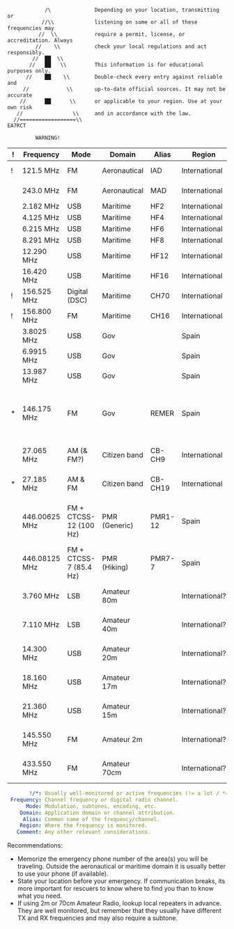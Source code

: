 ```
            /\              Depending on your location, transmitting or
           //\\             listening on some or all of these frequencies may
          //  \\            require a permit, license, or accreditation. Always
         //    \\           check your local regulations and act responsibly.
        //  ██  \\
       //   ██   \\         This information is for educational purposes only.
      //    ██    \\        Double-check every entry against reliable and
     //            \\       up-to-date official sources. It may not be accurate
    //      ██      \\      or applicable to your region. Use at your own risk
   //                \\     and in accordance with the law.
  //==================\\                                                  EA7RCT

         WARNING!
```

| ! | Frequency     | Mode                   | Domain       | Alias   | Region         | Comment   |
| - | ------------- | ---------------------- | ------------ | ------- | -------------- | --------- |
| ! | 121.5 MHz     | FM                     | Aeronautical | IAD     | International  | International Air Distress |
|   | 243.0 MHz     | FM                     | Aeronautical | MAD     | International  | Military Air Distress |
|   | 2.182 MHz     | USB                    | Maritime     | HF2     | International  |           |
|   | 4.125 MHz     | USB                    | Maritime     | HF4     | International  |           |
|   | 6.215 MHz     | USB                    | Maritime     | HF6     | International  |           |
|   | 8.291 MHz     | USB                    | Maritime     | HF8     | International  |           |
|   | 12.290 MHz    | USB                    | Maritime     | HF12    | International  |           |
|   | 16.420 MHz    | USB                    | Maritime     | HF16    | International  |           |
| ! | 156.525 MHz   | Digital (DSC)          | Maritime     | CH70    | International  |           |
| ! | 156.800 MHz   | FM                     | Maritime     | CH16    | International  |           |
|   | 3.8025 MHz    | USB                    | Gov          |         | Spain          | Protección Civil 80m |
|   | 6.9915 MHz    | USB                    | Gov          |         | Spain          | Protección Civil 40m |
|   | 13.987 MHz    | USB                    | Gov          |         | Spain          | Protección Civil 20m |
| * | 146.175 MHz   | FM                     | Gov          | REMER   | Spain          | Red de Radio Emergencias del Ministerio del Interior + Protección Civil |
|   | 27.065 MHz    | AM (& FM?)             | Citizen band | CB-CH9  | International  | Not exlcusive, only recommended |
| * | 27.185 MHz    | AM & FM                | Citizen band | CB-CH19 | International  | Road and trucker channel |
|   | 446.00625 MHz | FM + CTCSS-12 (100 Hz) | PMR (Generic)| PMR1-12 | Spain          | 1-12 = 112 = Spanish emergency phone number |
|   | 446.08125 MHz | FM + CTCSS-7 (85.4 Hz) | PMR (Hiking) | PMR7-7  | Spain          |  |
|   | 3.760 MHz     | LSB                    | Amateur 80m  |         | International? | Not exclusive, only recommended |
|   | 7.110 MHz     | LSB                    | Amateur 40m  |         | International? | Not exclusive, only recommended |
|   | 14.300 MHz    | USB                    | Amateur 20m  |         | International? | Not exclusive, only recommended |
|   | 18.160 MHz    | USB                    | Amateur 17m  |         | International? | Not exclusive, only recommended |
|   | 21.360 MHz    | USB                    | Amateur 15m  |         | International? | Not exclusive, only recommended |
|   | 145.550 MHz   | FM                     | Amateur 2m   |         | International? | Not exclusive, only recommended |
|   | 433.550 MHz   | FM                     | Amateur 70cm |         | International? | Not exclusive, only recommended |


``` yaml
       !/*: Usually well-monitored or active frequencies (!= a lot / *= somewhat).
 Frequency: Channel frequency or digital radio channel.
      Mode: Modulation, subtones, encoding, etc.
    Domain: Application domain or channel attribution.
     Alias: Common name of the frequency/channel.
    Region: Where the frequency is monitored.
   Comment: Any other relevant considerations.
```

Recommendations:

- Memorize the emergency phone number of the area(s) you will be traveling.
  Outside the aeronautical or maritime domain it is usually better to use your
  phone (if available).
- State your location before your emergency. If communication breaks, its more
  important for rescuers to know where to find you than to know what you need.
- If using 2m or 70cm Amateur Radio, lookup local repeaters in advance. They are
  well monitored, but remember that they usually have different TX and RX
  frequencies and may also require a subtone.

